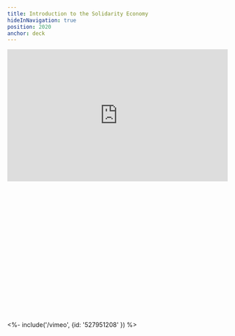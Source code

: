 ```yaml
---
title: Introduction to the Solidarity Economy
hideInNavigation: true
position: 2020
anchor: deck
---
```


<div style="position: relative; width: 100%; padding-top: 60%; overflow: hidden;margin-bottom:16px;">
    <iframe style="position: absolute; top: 0; left: 0; width: 100%; height: 100%;" src="https://docs.google.com/presentation/d/e/2PACX-1vQxvnCnfT9u6ylG4ddTZAi5s19sc129Z5fRpp3muDyyGaZsL5_MjCMdzAPASvTADZ8xVPzUoxic6hRQ/embed?start=false&loop=false&delayms=60000" frameborder="0" width="1440" height="839" allowfullscreen="true" mozallowfullscreen="true" webkitallowfullscreen="true"></iframe>
</div>
<div style="position: relative; width: 100%; padding-top: 60%; overflow: hidden;">
    <%- include('/vimeo', {id: '527951208' }) %>
</div>
